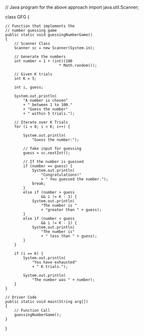 // Java program for the above approach
import java.util.Scanner;

class GFG {

	// Function that implements the
	// number guessing game
	public static void guessingNumberGame()
	{
		// Scanner Class
		Scanner sc = new Scanner(System.in);

		// Generate the numbers
		int number = 1 + (int)(100
							* Math.random());

		// Given K trials
		int K = 5;

		int i, guess;

		System.out.println(
			"A number is chosen"
			+ " between 1 to 100."
			+ "Guess the number"
			+ " within 5 trials.");

		// Iterate over K Trials
		for (i = 0; i < K; i++) {

			System.out.println(
				"Guess the number:");

			// Take input for guessing
			guess = sc.nextInt();

			// If the number is guessed
			if (number == guess) {
				System.out.println(
					"Congratulations!"
					+ " You guessed the number.");
				break;
			}
			else if (number > guess
					&& i != K - 1) {
				System.out.println(
					"The number is "
					+ "greater than " + guess);
			}
			else if (number < guess
					&& i != K - 1) {
				System.out.println(
					"The number is"
					+ " less than " + guess);
			}
		}

		if (i == K) {
			System.out.println(
				"You have exhausted"
				+ " K trials.");

			System.out.println(
				"The number was " + number);
		}
	}

	// Driver Code
	public static void main(String arg[])
	{
		// Function Call
		guessingNumberGame();
	}
}
